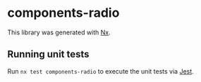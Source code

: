 # components-radio

This library was generated with [Nx](https://nx.dev).

## Running unit tests

Run `nx test components-radio` to execute the unit tests via [Jest](https://jestjs.io).
